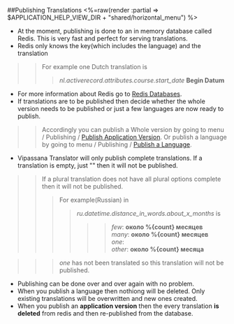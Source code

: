 ##Publishing Translations
<%=raw(render :partial => $APPLICATION_HELP_VIEW_DIR + "shared/horizontal_menu") %>
* At the moment, publishing is done to an in memory database called Redis. This is very fast and perfect for serving translations.
* Redis only knows the key(which includes the language) and the translation
>>For example one Dutch translation is
>>>*nl.activerecord.attributes.course.start_date* __Begin Datum__
* For more information about Redis go to [Redis Databases](<%=redis_databases_help_path%>). 
* If translations are to be published then decide whether the whole version needs to be published or just a few languages are now ready to publish.
>>Accordingly you can publish a Whole version by going to menu / Publishing / [Publish Application Version](<%=redis_databases_path%>).
>>Or publish a language by going to menu / Publishing / [Publish a Language](<%=calmapp_versions_translation_languages_path%>).  
* Vipassana Translator will only publish complete translations. If a translation is empty, just "" then it will not be published.
>> If a plural translation does not have all plural options complete then it will not be published.
>>>For example(Russian) in
>>>>*ru.datetime.distance_in_words.about_x_months* is 
>>>>>>*few*: __около %{count} месяцев__<br>
>>>>>>*many*: __около %{count} месяцев__<br>
>>>>>>*one*: <br>
>>>>>>*other*: __около %{count} месяца__<br>

>>>*one* has not been translated so this translation will not be published.

* Publishing can be done over and over again with no problem.
* When you publish a language then nothiong will be deleted. Only existing translations will be overwritten and new ones created.
* When you publish an __application version__ then the every translation __is deleted__ from redis and then re-published from the database. 